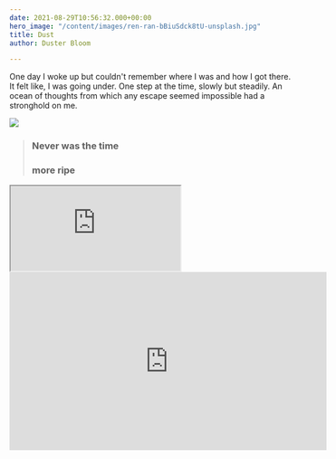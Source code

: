 ```yaml
---
date: 2021-08-29T10:56:32.000+00:00
hero_image: "/content/images/ren-ran-bBiuSdck8tU-unsplash.jpg"
title: Dust
author: Duster Bloom

---
```

One day I woke up but couldn't remember where I was and how I got there. It felt like, I was going under. One step at the time, slowly but steadily. An ocean of thoughts from which any escape seemed impossible had a stronghold on me.

![](/content/images/anomaly-oRskqiH7FNc-unsplash.jpg)

> ### Never was the time
>
> ### more ripe


<div class="embed-responsive embed-responsive-16by9">
<iframe class="embed-responsive-item" src="https://www.youtube-nocookie.com/embed/wrMdxo3BZAE" ></iframe>
</div>

<div class="embed-responsive ">
<iframe width="560" height="315" src="https://www.youtube-nocookie.com/embed/QlBcsS9Cozc" title="YouTube video player" frameborder="0" allow="accelerometer; autoplay; clipboard-write; encrypted-media; gyroscope; picture-in-picture" allowfullscreen></iframe></div>
